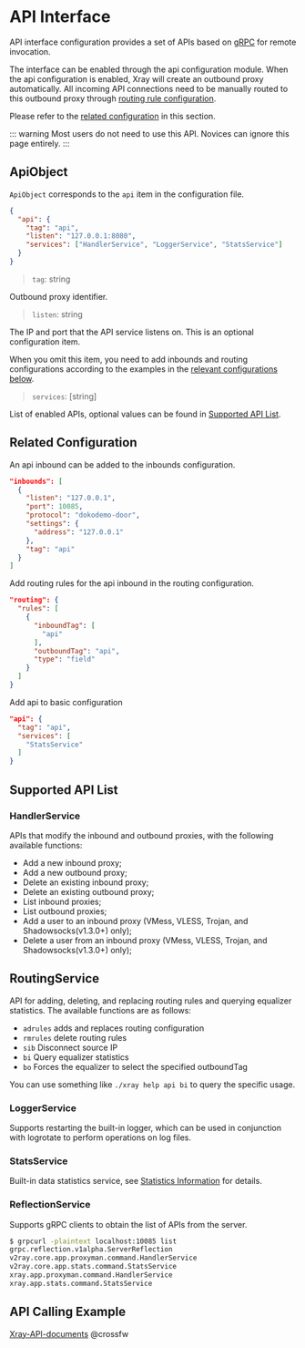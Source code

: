 # API Interface

API interface configuration provides a set of APIs based on
[gRPC](https://grpc.io/) for remote invocation.

The interface can be enabled through the api configuration module. When the api
configuration is enabled, Xray will create an outbound proxy automatically. All
incoming API connections need to be manually routed to this outbound proxy
through [routing rule configuration](./routing.md).

Please refer to the [related configuration](#related-configuration) in this
section.

::: warning Most users do not need to use this API. Novices can ignore this page
entirely. :::

## ApiObject

`ApiObject` corresponds to the `api` item in the configuration file.

```json
{
  "api": {
    "tag": "api",
    "listen": "127.0.0.1:8080",
    "services": ["HandlerService", "LoggerService", "StatsService"]
  }
}
```

> `tag`: string

Outbound proxy identifier.

> `listen`: string

The IP and port that the API service listens on. This is an optional
configuration item.

When you omit this item, you need to add inbounds and routing configurations
according to the examples in the
[relevant configurations below](#related-configuration).

> `services`: [string]

List of enabled APIs, optional values can be found in
[Supported API List](#supported-api-list).

## Related Configuration

An api inbound can be added to the inbounds configuration.

```json
"inbounds": [
  {
    "listen": "127.0.0.1",
    "port": 10085,
    "protocol": "dokodemo-door",
    "settings": {
      "address": "127.0.0.1"
    },
    "tag": "api"
  }
]
```

Add routing rules for the api inbound in the routing configuration.

```json
"routing": {
  "rules": [
    {
      "inboundTag": [
        "api"
      ],
      "outboundTag": "api",
      "type": "field"
    }
  ]
}
```

Add api to basic configuration

```json
"api": {
  "tag": "api",
  "services": [
    "StatsService"
  ]
}
```

## Supported API List

### HandlerService

APIs that modify the inbound and outbound proxies, with the following available
functions:

- Add a new inbound proxy;
- Add a new outbound proxy;
- Delete an existing inbound proxy;
- Delete an existing outbound proxy;
- List inbound proxies;
- List outbound proxies;
- Add a user to an inbound proxy (VMess, VLESS, Trojan, and Shadowsocks(v1.3.0+)
  only);
- Delete a user from an inbound proxy (VMess, VLESS, Trojan, and
  Shadowsocks(v1.3.0+) only);

## RoutingService

API for adding, deleting, and replacing routing rules and querying equalizer
statistics. The available functions are as follows:

- `adrules` adds and replaces routing configuration
- `rmrules` delete routing rules
- `sib` Disconnect source IP
- `bi` Query equalizer statistics
- `bo` Forces the equalizer to select the specified outboundTag

You can use something like `./xray help api bi` to query the specific usage.

### LoggerService

Supports restarting the built-in logger, which can be used in conjunction with
logrotate to perform operations on log files.

### StatsService

Built-in data statistics service, see [Statistics Information](./stats.md) for
details.

### ReflectionService

Supports gRPC clients to obtain the list of APIs from the server.

```bash
$ grpcurl -plaintext localhost:10085 list
grpc.reflection.v1alpha.ServerReflection
v2ray.core.app.proxyman.command.HandlerService
v2ray.core.app.stats.command.StatsService
xray.app.proxyman.command.HandlerService
xray.app.stats.command.StatsService
```

## API Calling Example

[Xray-API-documents](https://github.com/XTLS/Xray-API-documents) @crossfw
